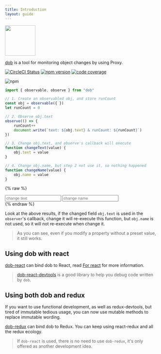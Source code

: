 ```yaml
---
title: Introduction
layout: guide
---
```


<a href="https://github.com/dobjs/dob" target="_blank">
    <img src="https://avatars1.githubusercontent.com/u/32093464?s=400&u=d360e449a9d59cf7422100349711ab0e0389d06a&v=4" width=100 />
</a>

[dob](https://github.com/dobjs/dob) is a tool for monitoring object changes by using Proxy.

[![CircleCI Status](https://img.shields.io/travis/dobjs/dob/master.svg?style=flat)](https://travis-ci.org/dobjs/dob) [![npm version](https://img.shields.io/npm/v/dob.svg?style=flat)](https://www.npmjs.com/package/dob) [![code coverage](https://img.shields.io/codecov/c/github/dobjs/dob/master.svg)](https://codecov.io/github/dobjs/dob)

![npm](https://nodei.co/npm/dob.png?downloadRank=true&downloads=true)

```typescript
import { observable, observe } from "dob"

// 1. Create an observabled obj, and store runCount
const obj = observable({ })
let runCount = 0

// 2. Observe obj.text
observe(() => {
    runCount++
    document.write(`text: ${obj.text} & runCount: ${runCount}`)
})

// 3. Change obj.text, and observe's callback will execute
function changeText(value) {
    obj.text = value
}

// 4. Change obj.name, but step 2 not use it, so nothing happened
function changeName(value) {
    obj.name = value
}
```

{% raw %}
<div id="demo-1" class="demo-after-code">
    <input type="text" placeholder="change text" oninput="changeText(this.value)"></input>
    <input type="text" placeholder="change name" oninput="changeName(this.value)"></input>
    <div class="result"></div>
</div>
<script>
const obj = observable({ })
let runCount = 0
observe(() => {
    runCount++
    document.querySelector('#demo-1 div').innerHTML = `text: ${obj.text} & runCount: ${runCount}`
})
function changeText(value) {
    obj.text = value
}
function changeName(value) {
    obj.name = value
}
</script>
{% endraw %}


Look at the above results, if the changed field `obj.text` is used in the `observer`'s callback, change it will re-execute this function, but `obj.name` is not used, so it will not re-execute when change it.

> As you can see, even if you modify a property without a preset value, it still works.

## Using dob with react

[dob-react](https://github.com/dobjs/dob-react) can bind dob to React, read [For react](for-react.html) for more information.

> [dob-react-devtools](https://github.com/dobjs/dob-react-devtools) is a good library to help you debug code written by `dob`.

## Using both dob and redux

If you want to use functional development, as well as redux-devtools, but tired of immutable tedious usage, you can now use mutable methods to replace immutable wording.

[dob-redux](https://github.com/dobjs/dob-redux) can bind dob to Redux. You can keep using react-redux and all the redux ecology.

> If `dob-react` is used, there is no need to use `dob-redux`, it's only offered as another development idea.
